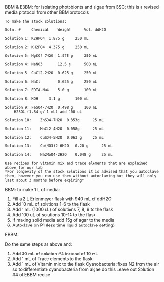 BBM & EBBM: for isolating photobionts and algae from BSC; this is a revised media protocol from other BBM protocols
	
	To make the stock solutions:
	
	Soln. #		Chemical	Weight		Vol. ddH2O
	
	Solution 1:	K2HPO4	1.875 g		250 mL
	
	Solution 2:	KH2PO4	4.375 g		250 mL
	
	Solution 3:	MgSO4-7H2O	1.875 g		250 mL
	
	Solution 4:	NaNO3		12.5 g		500 mL
	
	Solution 5	CaCl2-2H2O	0.625 g		250 mL
	
	Solution 6:	NaCl		0.625 g		250 mL
	
	Solution 7:	EDTA-Na4	5.0 g		100 mL
	
	Solution 8:	KOH		3.1 g		100 mL
	
	Solution 9:	FeSO4-7H2O	0.498 g		100 mL
		H2SO4 (1.84 g/ 1 mL) add 100 uL
	
	Solution 10:	ZnSO4-7H2O	0.353g		25 mL
	
	Solution 11:	MnCL2-4H2O	0.058g		25 mL
	
	Solution 12:	CuSO4-5H2O	0.063 g		25 mL
	
	Solution 13:	Co(NO3)2-6H2O	0.20 g		25 mL
	
	Solution 14:	Na2MoO4-2H2O 	0.048 g		25 mL
	
	Use recipes for vitamin mix and trace elements that are explained above for our lab
	*For longevity of the stock solutions it is advised that you autoclave them, however you can use them without autoclaving but they will only last about 3 months before expiring*
	
BBM: to make 1 L of media:
1.	Fill a 2 L Erlenmeyer flask with 940 mL of ddH2O
2.	Add 10 mL of solutions 1-6 to the flask
3.	Add 1 mL (1000 uL) of solutions 7, 8, 9 to the flask
4.	Add 100 uL of solutions 10-14 to the flask
5.	If making solid media add 15g of agar to the media
6.	Autoclave on P1 (less time liquid autoclave setting)

EBBM:

Do the same steps as above and:
1.	Add 30 mL of solution #4 instead of 10 mL
2.	Add 1 mL of Trace elements to the flask
3.	Add 1 mL of Vitamin mix to the flask
Cyanobacteria: fixes N2 from the air so to differentiate cyanobacteria from algae do this
Leave out Solution #4 of EBBM recipe

